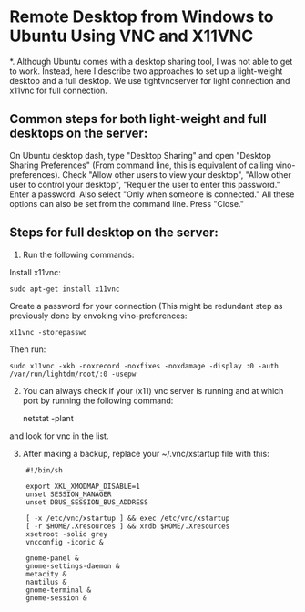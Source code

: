 # Remote Desktop from Windows to Ubuntu Using VNC and X11VNC

*. Although Ubuntu comes with a desktop sharing tool, I was not able to get to work. Instead, here I describe two approaches 
to set up a light-weight desktop and a full desktop. We use tightvncserver for light connection and x11vnc for full connection.

## Common steps for both light-weight and full desktops on the server:
On Ubuntu desktop dash, type "Desktop Sharing" and open "Desktop Sharing Preferences" (From command line, this is equivalent of calling vino-preferences). Check "Allow other users to view your desktop", "Allow other user to control your desktop", "Requier the user to enter this password." Enter a password. Also select "Only when someone is connected." All these options can also be set from the command line. Press "Close."

## Steps for full desktop on the server:
1. Run the following commands:
  
Install x11vnc:

    sudo apt-get install x11vnc
    
Create a password for your connection (This might be redundant step as previously done by envoking vino-preferences:    

    x11vnc -storepasswd  
    
Then run:

    sudo x11vnc -xkb -noxrecord -noxfixes -noxdamage -display :0 -auth /var/run/lightdm/root/:0 -usepw
    
2. You can always check if your (x11) vnc server is running and at which port by running the following command:

    netstat -plant
    
and look for vnc in the list.    
    
    
3. After making a backup, replace your ~/.vnc/xstartup file with this:

```    
    #!/bin/sh

    export XKL_XMODMAP_DISABLE=1
    unset SESSION_MANAGER
    unset DBUS_SESSION_BUS_ADDRESS

    [ -x /etc/vnc/xstartup ] && exec /etc/vnc/xstartup
    [ -r $HOME/.Xresources ] && xrdb $HOME/.Xresources
    xsetroot -solid grey
    vncconfig -iconic &

    gnome-panel &
    gnome-settings-daemon &
    metacity &
    nautilus &
    gnome-terminal &
    gnome-session &
```





